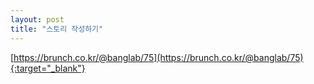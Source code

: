 ```yaml
---
layout: post
title: "스토리 작성하기"
---
```


[https://brunch.co.kr/@banglab/75](https://brunch.co.kr/@banglab/75){:target="_blank"}    


